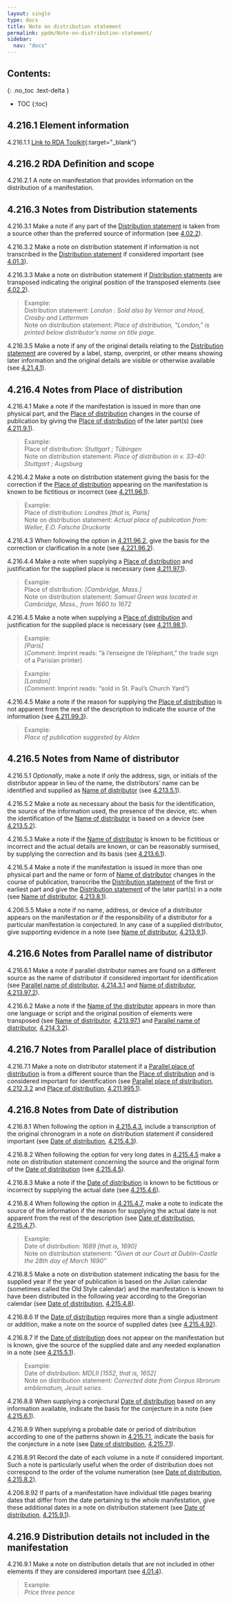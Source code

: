 ```yaml
---
layout: single
type: docs
title: Note on distribution statement
permalink: ppdm/Note-on-distribution-statement/
sidebar:
  nav: "docs"
---
```


## Contents:
{: .no_toc .text-delta }

- TOC
{:toc}

## 4.216.1 Element information

<a name="4.216.1.1">4.216.1.1</a> [Link to RDA Toolkit](https://beta.rdatoolkit.org/Content/Index?externalId=en-US_ala-c00aea47-ad2e-36bd-b358-6a8389c5dc62){:target="_blank"}

## 4.216.2 RDA Definition and scope

<a name="4.216.2.1">4.216.2.1</a> A note on manifestation that provides information on the distribution of a manifestation.

## 4.216.3 Notes from Distribution statements

<a name="4.216.3.1">4.216.3.1</a>  Make a note if any part of the [Distribution statement](/DCRMR/ppdm/Distribution-statement/) is taken from a source other than the preferred source of information (see [4.02.2](/DCRMR/ppdm/#4.02.2)).

<a name="4.216.3.2">4.216.3.2</a> Make a note on distribution statement if information is not transcribed in the [Distribution statement](/DCRMR/ppdm/Distribution-statement/) if considered important (see [4.01.3](/DCRMR/ppdm/#4.01.3)).

<a name="4.216.3.3">4.216.3.3</a> Make a note on distribution statement if [Distribution statments](/DCRMR/ppdm/Distribution-statement/) are transposed indicating the original position of the transposed elements (see [4.02.2](/DCRMR/ppdm/#4.02.2)).

>Example:  
>Distribution statement: <CITE>London : Sold also by Vernor and Hood, Crosby and Letterman</CITE>  
>Note on distribution statement: <CITE>Place of distribution, "London," is printed below distributor’s name on title page.</CITE>

<a name="4.216.3.5">4.216.3.5</a> Make a note if any of the original details relating to the [Distribution statement](/DCRMR/ppdm/Distribution-statement/) are covered by a label, stamp, overprint, or other means showing later information and the original details are visible or otherwise available (see [4.21.4.1](/DCRMR/ppdm/Distribution-statement/#4.21.4.1)).

## 4.216.4 Notes from Place of distribution

<a name="4.216.4.1">4.216.4.1</a> Make a note if the manifestation is issued in more than one physical part, and the [Place of distribution](/DCRMR/ppdm/Place-of-distribution/) changes in the course of publication by giving the [Place of distribution](/DCRMR/ppdm/Place-of-distribution/) of the later part(s) (see [4.211.9.1](/DCRMR/ppdm/Place-of-distribution/#4.211.9.1)).

>Example:  
>Place of distribution: <CITE>Stuttgart ; Tübingen</CITE>  
>Note on distribution statement: <CITE>Place of distribution in v. 33-40: Stuttgart ; Augsburg</CITE>

<a name="4.216.4.2">4.216.4.2</a> Make a note on distribution statement giving the basis for the correction if the [Place of distribution](/DCRMR/ppdm/Place-of-distribution/) appearing on the manifestation is known to be fictitious or incorrect (see [4.211.96.1](/DCRMR/ppdm/Place-of-distribution/#4.211.96.1)).

>Example:  
>Place of distribution: <CITE>Londres [that is, Paris]</CITE>  
>Note on distribution statement: <CITE>Actual place of publication from: Weller, E.O.  Falsche Druckorte</CITE>

<a name="4.216.4.3">4.216.4.3</a> When following the option in [4.211.96.2](/DCRMR/ppdm/Place-of-distribution/#4.211.96.2), give the basis for the correction or clarification in a note (see [4.221.96.2](/DCRMR/ppdm/Place-of-distribution/#4.211.96.2)).

<a name="4.216.4.4">4.216.4.4</a> Make a note when supplying a [Place of distribution](/DCRMR/ppdm/Place-of-distribution/) and justification for the supplied place is necessary (see [4.211.97.1](/DCRMR/ppdm/Place-of-distribution/#4.211.97.1)).

>Example:  
>Place of distribution: <CITE>[Cambridge, Mass.]</CITE>  
>Note on distribution statement: <CITE>Samuel Green was located in Cambridge, Mass., from 1660 to 1672</CITE>

<a name="4.216.4.5">4.216.4.5</a> Make a note when supplying a [Place of distribution](/DCRMR/ppdm/Place-of-distribution/) and justification for the supplied place is necessary (see [4.211.98.1](/DCRMR/ppdm/Place-of-distribution/#4.211.98.1)).

>Example:  
> <CITE>[Paris]</CITE>  
>(*Comment*: Imprint reads: “à l’enseigne de l’éléphant,” the trade sign of a Parisian printer)

>Example:  
><CITE>[London]</CITE>  
>(*Comment*: Imprint reads: “sold in St. Paul’s Church Yard”)

<a name="4.216.4.5">4.216.4.5</a> Make a note if the reason for supplying the [Place of distribution](/DCRMR/ppdm/Place-of-distribution/) is not apparent from the rest of the description to indicate the source of the information (see [4.211.99.3](/DCRMR/ppdm/Place-of-distribution/#4.211.99.3)).

>Example:  
><CITE>Place of publication suggested by Alden</CITE>

## 4.216.5 Notes from Name of distributor

<a name="4.216.5.1">4.216.5.1</a> *Optionally*, make a note if only the address, sign, or initials of the distributor appear in lieu of the name, the distributors’ name can be identified and supplied as [Name of distributor](/DCRMR/ppdm/Name-of-distributor/) (see [4.213.5.1](/DCRMR/ppdm/Name-of-distributor/#4.213.5.1)).

<a name="4.216.5.2">4.216.5.2</a> Make a note as necessary about the basis for the identification, the source of the information used, the presence of the device, etc. when the identification of the [Name of distributor](/DCRMR/ppdm/Name-of-distributor/) is based on a device (see [4.213.5.2](/DCRMR/ppdm/Name-of-distributor/#4.213.5.2)).

<a name="4.216.5.3">4.216.5.3</a> Make a note if the [Name of distributor](/DCRMR/ppdm/Name-of-distributor/) is known to be fictitious or incorrect and the actual details are known, or can be reasonably surmised, by supplying the correction and its basis (see [4.213.6.1](/DCRMR/ppdm/Name-of-distributor/#4.213.6.1)).

<a name="4.216.5.4">4.216.5.4</a> Make a note if the manifestation is issued in more than one physical part and the name or form of [Name of distributor](/DCRMR/ppdm/Name-of-distributor/) changes in the course of publication, transcribe the [Distribution statement](/DCRMR/ppdm/Distribution-statement/) of the first or earliest part and give the [Distribution statement](/DCRMR/ppdm/Distribution-statement/) of the later part(s) in a note (see [Name of distributor](/DCRMR/ppdm/Name-of-distributor/), [4.213.8.1](/DCRMR/ppdm/Name-of-distributor/#4.213.8.1)).

<a name="4.216.5.5">4.206.5.5</a> Make a note if no name, address, or device of a distributor appears on the manifestation or if the responsibility of a distributor for a particular manifestation is conjectured. In any case of a supplied distributor, give supporting evidence in a note (see [Name of distributor](/DCRMR/ppdm/Name-of-distributor/), [4.213.9.1](/DCRMR/ppdm/Name-of-distributor/#4.213.9.1)).

## 4.216.6 Notes from Parallel name of distributor

<a name="4.216.6.1">4.216.6.1</a> Make a note if parallel distributor names are found on a different source as the name of distributor if considered important for identification (see [Parallel name of distributor](/DCRMR/ppdm/Parallel-name-of-distributor/), [4.214.3.1](/DCRMR/ppdm/Parallel-name-of-distributor/#4.214.3.1) and [Name of distributor](/DCRMR/ppdm/Name-of-distributor/), [4.213.97.2](/DCRMR/ppdm/Name-of-distributor/#4.213.97.2)).

<a name="4.216.6.2">4.216.6.2</a> Make a note if the [Name of the distributor](/DCRMR/ppdm/Name-of-distributor/) appears in more than one language or script and the original position of elements were transposed (see [Name of distributor](/DCRMR/ppdm/Name-of-distributor/), [4.213.97.1](/DCRMR/ppdm/Name-of-distributor/#4.213.97.1) and [Parallel name of distributor](/DCRMR/ppdm/Parallel-name-of-distributor/), [4.214.3.2](/DCRMR/ppdm/Parallel-name-of-distributor/#4.214.3.2)).

## 4.216.7 Notes from Parallel place of distribution

<a name="4.216.7.1">4.216.7.1</a> Make a note on distributor statement if a [Parallel place of distribution](/DCRMR/ppdm/Parallel-place-of-distribution/) is from a different source than the [Place of distribution](/DCRMR/ppdm/Place-of-distribution/) and is considered important for identification (see [Parallel place of distribution](/DCRMR/ppdm/Parallel-place-of-distribution/), [4.212.3.2](/DCRMR/ppdm/Parallel-place-of-distribution/#4.212.3.2) and [Place of distribution](/DCRMR/ppdm/Place-of-distribution/), [4.211.995.1](/DCRMR/ppdm/Place-of-distribution/#4.211.995.1)).

## 4.216.8 Notes from Date of distribution

<a name="4.216.8.1">4.216.8.1</a> When following the option in [4.215.4.3](/DCRMR/ppdm/Date-of-distribution/#4.215.4.3), include a transcription of the original chronogram in a note on distribution statement if considered important (see [Date of distribution](/DCRMR/ppdm/Date-of-distribution/), [4.215.4.3](/DCRMR/ppdm/Date-of-distribution/#4.215.4.3)).

<a name="4.216.8.2">4.216.8.2</a> When following the option for very long dates in [4.215.4.5](/DCRMR/ppdm/Date-of-distribution/#4.215.4.5) make a note on distribution statement concerning the source and the original form of the [Date of distribution](/DCRMR/ppdm/Date-of-distribution/) (see [4.215.4.5](/DCRMR/ppdm/Date-of-distribution/#4.215.4.5)).

<a name="4.216.8.3">4.216.8.3</a> Make a note if the [Date of distribution](/DCRMR/ppdm/Date-of-distribution/) is known to be fictitious or incorrect by supplying the actual date (see [4.215.4.6](/DCRMR/ppdm/Date-of-distribution/#4.215.4.6)).

<a name="4.216.8.4">4.216.8.4</a> When following the option in [4.215.4.7](/DCRMR/ppdm/Date-of-distribution/#4.215.4.7), make a note to indicate the source of the information if the reason for supplying the actual date is not apparent from the rest of the description (see [Date of distribution](/DCRMR/ppdm/Date-of-distribution/), [4.215.4.7](/DCRMR/ppdm/Date-of-distribution/#4.215.4.7)).

>Example:  
>Date of distribution: <CITE>1689 [that is, 1690]</CITE>  
>Note on distribution statement: <CITE>"Given at our Court at Dublin-Castle the 28th day of March 1690"</CITE>

<a name="4.216.8.5">4.216.8.5</a> Make a note on distribution statement indicating the basis for the supplied year if the year of publication is based on the Julian calendar (sometimes called the Old Style calendar) and the manifestation is known to have been distributed in the following year according to the Gregorian calendar (see [Date of distribution](/DCRMR/ppdm/Date-of-distribution/), [4.215.4.8](/DCRMR/ppdm/Date-of-distribution/#4.215.4.8)).

<a name="4.216.8.6">4.216.8.6</a> If the [Date of distribution](/DCRMR/ppdm/Date-of-distribution/) requires more than a single adjustment or addition, make a note on the source of supplied dates (see  [4.215.4.92](/DCRMR/ppdm/Date-of-distribution/#4.215.4.92)).

<a name="4.216.8.7">4.216.8.7</a> If the [Date of distribution](/DCRMR/ppdm/Date-of-distribution/) does not appear on the manifestation but is known, give the source of the supplied date and any needed explanation in a note (see [4.215.5.1](/DCRMR/ppdm/Date-of-distribution/#4.215.5.1)).

>Example:  
>Date of distribution: <CITE>MDLII [1552, that is, 1652]</CITE>  
>Note on distribution statement: <CITE>Corrected date from Corpus librorum emblematum, Jesuit series.</CITE>

<a name="4.216.8.8">4.216.8.8</a> When supplying a conjectural [Date of distribution](/DCRMR/ppdm/Date-of-distribution/) based on any information available, indicate the basis for the conjecture in a note (see [4.215.6.1](/DCRMR/ppdm/Date-of-distribution/#4.215.6.1)).

<a name="4.216.8.9">4.216.8.9</a> When supplying a probable date or period of distribution according to one of the patterns shown in  [4.215.7.1](/DCRMR/ppdm/Date-of-distribution/#4.215.7.1), indicate the basis for the conjecture in a note (see [Date of distribution](/DCRMR/ppdm/Date-of-distribution/), [4.215.7.1](/DCRMR/ppdm/Date-of-distribution/#4.215.7.1)).

<a name="4.216.8.91">4.216.8.91</a> Record the date of each volume in a note if considered important. Such a note is particularly useful when the order of distribution does not correspond to the order of the volume numeration (see [Date of distribution](/DCRMR/ppdm/Date-of-distribution/), [4.215.8.2](/DCRMR/ppdm/Date-of-distribution/#4.215.8.2)).

<a name="4.216.8.92">4.206.8.92</a> If parts of a manifestation have individual title pages bearing dates that differ from the date pertaining to the whole manifestation, give these additional dates in a note on distribution statement (see [Date of distribution](/DCRMR/ppdm/Date-of-distribution/), [4.215.9.1](/DCRMR/ppdm/Date-of-distribution/#4.215.9.1)).

## 4.216.9 Distribution details not included in the manifestation

<a name="4.216.9.1">4.216.9.1</a> Make a note on distribution details that are not included in other elements if they are considered important (see [4.01.4](/DCRMR/ppdm/#4.01.4)).

>Example:  
><CITE>Price three pence</CITE>
